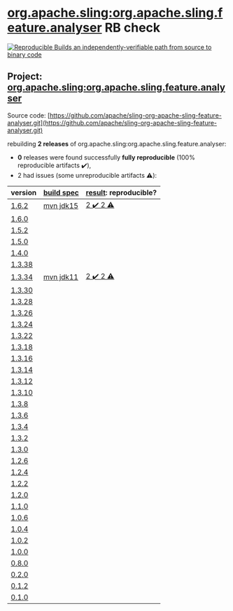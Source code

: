 [org.apache.sling:org.apache.sling.feature.analyser](https://search.maven.org/artifact/org.apache.sling/org.apache.sling.feature.analyser/) RB check
=======

[![Reproducible Builds](https://reproducible-builds.org/images/logos/rb.svg) an independently-verifiable path from source to binary code](https://reproducible-builds.org/)

## Project: [org.apache.sling:org.apache.sling.feature.analyser](https://search.maven.org/artifact/org.apache.sling/org.apache.sling.feature.analyser/)

Source code: [https://github.com/apache/sling-org-apache-sling-feature-analyser.git](https://github.com/apache/sling-org-apache-sling-feature-analyser.git)

rebuilding **2 releases** of org.apache.sling:org.apache.sling.feature.analyser:
- **0** releases were found successfully **fully reproducible** (100% reproducible artifacts :heavy_check_mark:),
- 2 had issues (some unreproducible artifacts :warning:):

| version | [build spec](BUILDSPEC.md) | [result](https://reproducible-builds.org/docs/jvm/): reproducible? |
| -- | --------- | ------ |
| [1.6.2](https://search.maven.org/artifact/org.apache.sling/org.apache.sling.feature.analyser/1.6.2/pom) | [mvn jdk15](org.apache.sling.feature.analyser-1.6.2.buildspec) | [2 :heavy_check_mark:  2 :warning:](org.apache.sling.feature.analyser-1.6.2.buildcompare) |
| [1.6.0](https://search.maven.org/artifact/org.apache.sling/org.apache.sling.feature.analyser/1.6.0/pom) | | |
| [1.5.2](https://search.maven.org/artifact/org.apache.sling/org.apache.sling.feature.analyser/1.5.2/pom) | | |
| [1.5.0](https://search.maven.org/artifact/org.apache.sling/org.apache.sling.feature.analyser/1.5.0/pom) | | |
| [1.4.0](https://search.maven.org/artifact/org.apache.sling/org.apache.sling.feature.analyser/1.4.0/pom) | | |
| [1.3.38](https://search.maven.org/artifact/org.apache.sling/org.apache.sling.feature.analyser/1.3.38/pom) | | |
| [1.3.34](https://search.maven.org/artifact/org.apache.sling/org.apache.sling.feature.analyser/1.3.34/pom) | [mvn jdk11](org.apache.sling.feature.analyser-1.3.34.buildspec) | [2 :heavy_check_mark:  2 :warning:](org.apache.sling.feature.analyser-1.3.34.buildcompare) |
| [1.3.30](https://search.maven.org/artifact/org.apache.sling/org.apache.sling.feature.analyser/1.3.30/pom) | | |
| [1.3.28](https://search.maven.org/artifact/org.apache.sling/org.apache.sling.feature.analyser/1.3.28/pom) | | |
| [1.3.26](https://search.maven.org/artifact/org.apache.sling/org.apache.sling.feature.analyser/1.3.26/pom) | | |
| [1.3.24](https://search.maven.org/artifact/org.apache.sling/org.apache.sling.feature.analyser/1.3.24/pom) | | |
| [1.3.22](https://search.maven.org/artifact/org.apache.sling/org.apache.sling.feature.analyser/1.3.22/pom) | | |
| [1.3.18](https://search.maven.org/artifact/org.apache.sling/org.apache.sling.feature.analyser/1.3.18/pom) | | |
| [1.3.16](https://search.maven.org/artifact/org.apache.sling/org.apache.sling.feature.analyser/1.3.16/pom) | | |
| [1.3.14](https://search.maven.org/artifact/org.apache.sling/org.apache.sling.feature.analyser/1.3.14/pom) | | |
| [1.3.12](https://search.maven.org/artifact/org.apache.sling/org.apache.sling.feature.analyser/1.3.12/pom) | | |
| [1.3.10](https://search.maven.org/artifact/org.apache.sling/org.apache.sling.feature.analyser/1.3.10/pom) | | |
| [1.3.8](https://search.maven.org/artifact/org.apache.sling/org.apache.sling.feature.analyser/1.3.8/pom) | | |
| [1.3.6](https://search.maven.org/artifact/org.apache.sling/org.apache.sling.feature.analyser/1.3.6/pom) | | |
| [1.3.4](https://search.maven.org/artifact/org.apache.sling/org.apache.sling.feature.analyser/1.3.4/pom) | | |
| [1.3.2](https://search.maven.org/artifact/org.apache.sling/org.apache.sling.feature.analyser/1.3.2/pom) | | |
| [1.3.0](https://search.maven.org/artifact/org.apache.sling/org.apache.sling.feature.analyser/1.3.0/pom) | | |
| [1.2.6](https://search.maven.org/artifact/org.apache.sling/org.apache.sling.feature.analyser/1.2.6/pom) | | |
| [1.2.4](https://search.maven.org/artifact/org.apache.sling/org.apache.sling.feature.analyser/1.2.4/pom) | | |
| [1.2.2](https://search.maven.org/artifact/org.apache.sling/org.apache.sling.feature.analyser/1.2.2/pom) | | |
| [1.2.0](https://search.maven.org/artifact/org.apache.sling/org.apache.sling.feature.analyser/1.2.0/pom) | | |
| [1.1.0](https://search.maven.org/artifact/org.apache.sling/org.apache.sling.feature.analyser/1.1.0/pom) | | |
| [1.0.6](https://search.maven.org/artifact/org.apache.sling/org.apache.sling.feature.analyser/1.0.6/pom) | | |
| [1.0.4](https://search.maven.org/artifact/org.apache.sling/org.apache.sling.feature.analyser/1.0.4/pom) | | |
| [1.0.2](https://search.maven.org/artifact/org.apache.sling/org.apache.sling.feature.analyser/1.0.2/pom) | | |
| [1.0.0](https://search.maven.org/artifact/org.apache.sling/org.apache.sling.feature.analyser/1.0.0/pom) | | |
| [0.8.0](https://search.maven.org/artifact/org.apache.sling/org.apache.sling.feature.analyser/0.8.0/pom) | | |
| [0.2.0](https://search.maven.org/artifact/org.apache.sling/org.apache.sling.feature.analyser/0.2.0/pom) | | |
| [0.1.2](https://search.maven.org/artifact/org.apache.sling/org.apache.sling.feature.analyser/0.1.2/pom) | | |
| [0.1.0](https://search.maven.org/artifact/org.apache.sling/org.apache.sling.feature.analyser/0.1.0/pom) | | |
